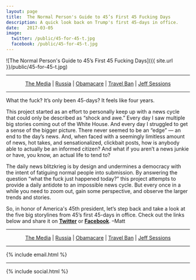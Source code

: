 ```yaml
---
layout: page
title:  The Normal Person's Guide to 45’s First 45 Fucking Days
description: A quick look back on Trump's first 45-days in office.
date:   2017-03-05
image:
  twitter: /public/45-for-45-t.jpg
  facebook: /public/45-for-45-t.jpg
---
```


![The Normal Person's Guide to 45’s First 45 Fucking Days]({{ site.url }}/public/45-for-45-t.jpg)
<hr>
<center>
<!-- 
<p><strong>The Normal Person's Guide to 45’s First 45 Fucking Days</strong></p>
Navigation: -->
<a href="{{ site.baseurl }}/45-for-45/media">The Media</a> | 
<a href="{{ site.baseurl }}/45-for-45/russia">Russia</a> |
<a href="{{ site.baseurl }}/45-for-45/health-care">Obamacare</a> |
<a href="{{ site.baseurl }}/45-for-45/travel-ban">Travel Ban</a> |
<a href="{{ site.baseurl }}/45-for-45/jeff-sessions">Jeff Sessions</a> 
</center>

<hr> 
<p class="lead">What the fuck? It’s only been 45-days? It feels like four years.</p>

<p>This project started as an effort to personally keep up with a news cycle that could only be described as “shock and awe.” Every day I saw multiple big stories coming out of the White House. And every day I struggled to get a sense of the bigger picture. There never seemed to be an “edge” — an end to the day’s news. And, when faced with a seemingly limitless amount of news, hot takes, and sensationalized, clickbait posts, how is anybody able to actually be an informed citizen? And what if you aren’t a news junkie or have, you know, an actual life to tend to? </p>

<p>The daily news blitzkrieg is by design and undermines a democracy with the intent of fatiguing normal people into submission. By answering the question “what the fuck just happened today?” this project attempts to provide a daily antidote to an impossible news cycle. But every once in a while you need to zoom out, gain some perspective, and observe the larger trends and stories. </p>

<p>So, in honor of America's 45th president, let’s step back and take a look at the five big storylines from 45’s first 45-days in office. Check out the links below and share it on <strong><a href="https://twitter.com/intent/tweet?url=https%3A%2F%2Fwhatthefuckjusthappenedtoday.com%2F45-for-45%2F&via=WTFJHT&text=The%20Normal%20Person%27s%20Guide%20to%2045%u2019s%20First%2045%20Fucking%20Days" target="_blank">Twitter</a></strong> or <strong><a href="https://www.facebook.com/sharer/sharer.php?u=https://whatthefuckjusthappenedtoday.com/45-for-45/" target="_blank">Facebook</a></strong>. –Matt </p>

<hr>
<center>
<!-- 
<p><strong>The Normal Person's Guide to 45’s First 45 Fucking Days</strong></p>
Navigation: -->
<a href="{{ site.baseurl }}/45-for-45/media">The Media</a> | 
<a href="{{ site.baseurl }}/45-for-45/russia">Russia</a> |
<a href="{{ site.baseurl }}/45-for-45/health-care">Obamacare</a> |
<a href="{{ site.baseurl }}/45-for-45/travel-ban">Travel Ban</a> |
<a href="{{ site.baseurl }}/45-for-45/jeff-sessions">Jeff Sessions</a> 
</center>

<hr> 
<!-- MailChimp -->
{% include email.html %}

<hr> 

{% include social.html %}